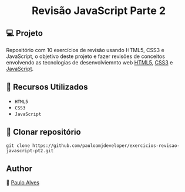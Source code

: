 <h1 align="center">Revisão JavaScript Parte 2</h1>

## :computer: Projeto

Repositório com 10 exercícios de revisão usando HTML5, CSS3 e JavaScript, o objetivo deste projeto e fazer revisões de conceitos envolvendo as tecnologias de desenvolviemnto web 
[HTML5](https://www.w3schools.com/html/), [CSS3](https://www.w3schools.com/css/) e  [JavaScript](https://developer.mozilla.org/pt-BR/docs/Web/JavaScript).

## :wrench: Recursos Utilizados

- ``HTML5``
- ``CSS3``
- ``JavaScript``

## :floppy_disk: Clonar repositório

```git clone https://github.com/pauloamjdeveloper/exercicios-revisao-javascript-pt2.git```

## Author
:boy: [Paulo Alves](https://github.com/pauloamjdeveloper)
